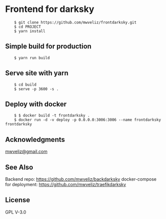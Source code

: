 # Frontend for darksky
```
    $ git clone https://github.com/mwveliz/frontdarksky.git
    $ cd PROJECT
    $ yarn install
```
## Simple build for production
```
    $ yarn run build
```    
## Serve site with yarn
```    
    $ cd build
    $ serve -p 3600 -s .
```    
## Deploy with docker    
```
    $ $ docker build -t frontdarksky .
    $ docker run -d -v deploy -p 0.0.0.0:3006:3006 --name frontdarksky frontdarksky 
```


## Acknowledgments

mwveliz@gmail.com

## See Also

Backend repo: https://github.com/mwveliz/backdarksky
docker-compose for deployment: https://github.com/mwveliz/traefikdarksky

## License

GPL V-3.0
